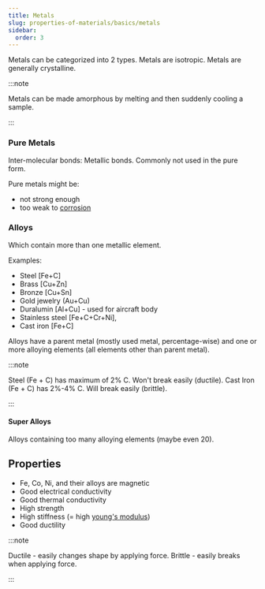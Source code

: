 ```yaml
---
title: Metals
slug: properties-of-materials/basics/metals
sidebar:
  order: 3
---
```


Metals can be categorized into 2 types. Metals are isotropic. Metals are
generally crystalline.

:::note

Metals can be made amorphous by melting and then suddenly cooling a sample.

:::

### Pure Metals

Inter-molecular bonds: Metallic bonds. Commonly not used in the pure form.

Pure metals might be:

- not strong enough
- too weak to
  [corrosion](/properties-of-materials/degradation/forms-of-corrosion/)

### Alloys

Which contain more than one metallic element.

Examples:

- Steel [Fe+C]
- Brass [Cu+Zn]
- Bronze [Cu+Sn]
- Gold jewelry (Au+Cu)
- Duralumin [Al+Cu] - used for aircraft body
- Stainless steel [Fe+C+Cr+Ni],
- Cast iron [Fe+C]

Alloys have a parent metal (mostly used metal, percentage-wise) and one or more
alloying elements (all elements other than parent metal).

:::note

Steel (Fe + C) has maximum of 2% C. Won't break easily (ductile). Cast Iron
(Fe + C) has 2%-4% C. Will break easily (brittle).

:::

#### Super Alloys

Alloys containing too many alloying elements (maybe even 20).

## Properties

- Fe, Co, Ni, and their alloys are magnetic
- Good electrical conductivity
- Good thermal conductivity
- High strength
- High stiffness (= high
  [young's modulus](/properties-of-materials/mechanical-properties/definitions/#youngs-modulus-aka-elastic-modulus))
- Good ductility

:::note

Ductile - easily changes shape by applying force. Brittle - easily breaks when
applying force.

:::
